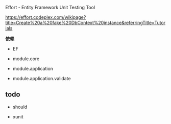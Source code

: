 ﻿
Effort - Entity Framework Unit Testing Tool

https://effort.codeplex.com/wikipage?title=Create%20a%20fake%20DbContext%20instance&referringTitle=Tutorials

**依赖**

- EF

- module.core

- module.application

- module.application.validate


## todo

- should

- xunit
